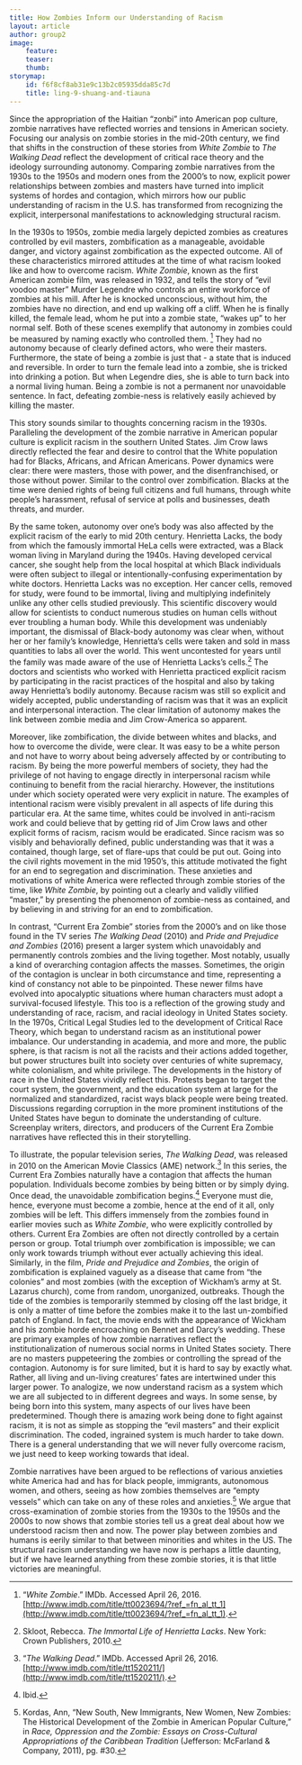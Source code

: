 ```yaml
---
title: How Zombies Inform our Understanding of Racism
layout: article
author: group2
image:
    feature:
    teaser:
    thumb:
storymap:
    id: f6f8cf8ab31e9c13b2c05935dda85c7d
    title: ling-9-shuang-and-tiauna
---
```


Since the appropriation of the Haitian “zonbi” into American pop culture, zombie narratives have reflected worries and tensions in American society. Focusing our analysis on zombie stories in the mid-20th century, we find that shifts in the construction of these stories from _White Zombie_ to _The Walking Dead_ reflect the development of critical race theory and the ideology surrounding autonomy. Comparing zombie narratives from the 1930s to the 1950s and modern ones from the 2000’s to now, explicit power relationships between zombies and masters have turned into implicit systems of hordes and contagion, which mirrors how our public understanding of racism in the U.S. has transformed from recognizing the explicit, interpersonal manifestations to acknowledging structural racism.

In the 1930s to 1950s, zombie media largely depicted zombies as creatures controlled by evil masters, zombification as a manageable, avoidable danger, and victory against zombification as the expected outcome. All of these characteristics mirrored attitudes at the time of what racism looked like and how to overcome racism. _White Zombie_, known as the first American zombie film, was released in 1932, and tells the story of “evil voodoo master” Murder Legendre who controls an entire workforce of zombies at his mill. After he is knocked unconscious, without him, the zombies have no direction, and end up walking off a cliff. When he is finally killed, the female lead, whom he put into a zombie state, “wakes up” to her normal self. Both of these scenes exemplify that autonomy in zombies could be measured by naming exactly who controlled them. [^1]  They had no autonomy because of clearly defined actors, who were their masters. Furthermore, the state of being a zombie is just that - a state that is induced and reversible. In order to turn the female lead into a zombie, she is tricked into drinking a potion. But when Legendre dies, she is able to turn back into a normal living human. Being a zombie is not a permanent nor unavoidable sentence. In fact, defeating zombie-ness is relatively easily achieved by killing the master.

This story sounds similar to thoughts concerning racism in the 1930s. Paralleling the development of the zombie narrative in American popular culture is explicit racism in the southern United States. Jim Crow laws directly reflected the fear and desire to control that the White population had for Blacks, Africans, and African Americans. Power dynamics were clear: there were masters, those with power, and the disenfranchised, or those without power. Similar to the control over zombification. Blacks at the time were denied rights of being full citizens and full humans, through white people’s harassment, refusal of service at polls and businesses, death threats, and murder.

By the same token, autonomy over one’s body was also affected by the explicit racism of the early to mid 20th century. Henrietta Lacks, the body from which the famously immortal HeLa cells were extracted, was a Black woman living in Maryland during the 1940s. Having developed cervical cancer, she sought help from the local hospital at which Black individuals were often subject to illegal or intentionally-confusing experimentation by white doctors. Henrietta Lacks was no exception. Her cancer cells, removed for study, were found to be immortal, living and multiplying indefinitely unlike any other cells studied previously. This scientific discovery would allow for scientists to conduct numerous studies on human cells without ever troubling a human body. While this development was undeniably important, the dismissal of Black-body autonomy was clear when, without her or her family’s knowledge, Henrietta’s cells were taken and sold in mass quantities to labs all over the world. This went uncontested for years until the family was made aware of the use of Henrietta Lacks’s cells.[^2] The doctors and scientists who worked with Henrietta practiced explicit racism by participating in the racist practices of the hospital and also by taking away Henrietta’s bodily autonomy. Because racism was still so explicit and widely accepted, public understanding of racism was that it was an explicit and interpersonal interaction. The clear limitation of autonomy makes the link between zombie media and Jim Crow-America so apparent.

Moreover, like zombification, the divide between whites and blacks, and how to overcome the divide, were clear. It was easy to be a white person and not have to worry about being adversely affected by or contributing to racism. By being the more powerful members of society, they had the privilege of not having to engage directly in interpersonal racism while continuing to benefit from the racial hierarchy. However, the institutions under which society operated were very explicit in nature. The examples of intentional racism were visibly prevalent in all aspects of life during this particular era. At the same time, whites could be involved in anti-racism work and could believe that by getting rid of Jim Crow laws and other explicit forms of racism, racism would be eradicated. Since racism was so visibly and behaviorally defined, public understanding was that it was a contained, though large, set of flare-ups that could be put out. Going into the civil rights movement in the mid 1950’s, this attitude motivated the fight for an end to segregation and discrimination. These anxieties and motivations of white America were reflected through zombie stories of the time, like _White Zombie_, by pointing out a clearly and validly vilified “master,” by presenting the phenomenon of zombie-ness as contained, and by believing in and striving for an end to zombification.

In contrast, “Current Era Zombie” stories from the 2000’s and on like those found in the TV series _The Walking Dead_ (2010) and _Pride and Prejudice and Zombies_ (2016) present a larger system which unavoidably and permanently controls zombies and the living together. Most notably, usually a kind of overarching contagion affects the masses. Sometimes, the origin of the contagion is unclear in both circumstance and time, representing a kind of constancy not able to be pinpointed. These newer films have evolved into apocalyptic situations where human characters must adopt a survival-focused lifestyle. This too is a reflection of the growing study and understanding of race, racism, and racial ideology in United States society. In the 1970s, Critical Legal Studies led to the development of Critical Race Theory, which began to understand racism as an institutional power imbalance. Our understanding in academia, and more and more, the public sphere, is that racism is not all the racists and their actions added together, but power structures built into society over centuries of white supremacy, white colonialism, and white privilege. The developments in the history of race in the United States vividly reflect this. Protests began to target the court system, the government, and the education system at large for the normalized and standardized, racist ways black people were being treated. Discussions regarding corruption in the more prominent institutions of the United States have begun to dominate the understanding of culture. Screenplay writers, directors, and producers of the Current Era Zombie narratives have reflected this in their storytelling.

To illustrate, the popular television series, _The Walking Dead_, was released in 2010 on the American Movie Classics (AME) network.[^3] In this series, the Current Era Zombies naturally have a contagion that affects the human population. Individuals become zombies by being bitten or by simply dying. Once dead, the unavoidable zombification begins.[^4]  Everyone must die, hence, everyone must become a zombie, hence at the end of it all, only zombies will be left. This differs immensely from the zombies found in earlier movies such as _White Zombie_, who were explicitly controlled by others. Current Era Zombies are often not directly controlled by a certain person or group. Total triumph over zombification is impossible; we can only work towards triumph without ever actually achieving this ideal. Similarly, in the film, _Pride and Prejudice and Zombies_, the origin of zombification is explained vaguely as a disease that came from “the colonies” and most zombies (with the exception of Wickham’s army at St. Lazarus church), come from random, unorganized, outbreaks. Though the tide of the zombies is temporarily stemmed by closing off the last bridge, it is only a matter of time before the zombies make it to the last un-zombified patch of England. In fact, the movie ends with the appearance of Wickham and his zombie horde encroaching on Bennet and Darcy’s wedding. These are primary examples of how zombie narratives reflect the institutionalization of numerous social norms in United States society. There are no masters puppeteering the zombies or controlling the spread of the contagion. Autonomy is for sure limited, but it is hard to say by exactly what. Rather, all living and un-living creatures’ fates are intertwined under this larger power. To analogize, we now understand racism as a system which we are all subjected to in different degrees and ways. In some sense, by being born into this system, many aspects of our lives have been predetermined. Though there is amazing work being done to fight against racism, it is not as simple as stopping the “evil masters” and their explicit discrimination. The coded, ingrained system is much harder to take down. There is a general understanding that we will never fully overcome racism, we just need to keep working towards that ideal.

Zombie narratives have been argued to be reflections of various anxieties white America had and has for black people, immigrants, autonomous women, and others, seeing as how zombies themselves are “empty vessels” which can take on any of these roles and anxieties.[^5]  We argue that cross-examination of zombie stories from the 1930s to the 1950s and the 2000s to now shows that zombie stories tell us a great deal about how we understood racism then and now. The power play between zombies and humans is eerily similar to that between minorities and whites in the US. The structural racism understanding we have now is perhaps a little daunting, but if we have learned anything from these zombie stories, it is that little victories are meaningful.

[^1]:  “_White Zombie_.” IMDb. Accessed April 26, 2016\. [http://www.imdb.com/title/tt0023694/?ref_=fn_al_tt_1](http://www.imdb.com/title/tt0023694/?ref_=fn_al_tt_1). 
[^2]:  Skloot, Rebecca. _The Immortal Life of Henrietta Lacks_. New York: Crown Publishers, 2010\. 
[^3]: “_The Walking Dead_.” IMDb. Accessed April 26, 2016\. [http://www.imdb.com/title/tt1520211/](http://www.imdb.com/title/tt1520211/). 
[^4]: Ibid. 
[^5]:  Kordas, Ann, “New South, New Immigrants, New Women, New Zombies: The Historical Development of the Zombie in American Popular Culture,” in _Race, Oppression and the Zombie: Essays on Cross-Cultural Appropriations of the Caribbean Tradition_ (Jefferson: McFarland & Company, 2011), pg. #30.